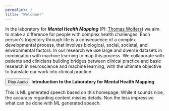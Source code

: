 ```yaml
---
permalink: /
title: "Welcome!"
---
```

In the laboratory for ***Mental Health Mapping*** (PI: [Thomas Wolfers](https://thomaswolfers.github.io)) we aim to make a difference for people with complex health challenges. Each person's trajectory through life is a consequence of a complex developmental process, that involves biological, social, societal, and environmental factors. In our research we use large and diverse datasets in combination with machine learning to map this process. We collaborate with patients and clinicians building bridges between clinical practice and basic research in neuroscience and machine learning, with the ultimate objective to translate our work into clinical practice.


<button onclick="document.getElementById('audioPlayer').play()">Play Audio</button> **Introduction to the Laboratory for Mental Health Mapping**

<audio id="audioPlayer" src="https://MHM-lab.github.io/files/MHM_lab.wav"></audio>

This is ML generated speech based on this homepage. While it sounds nice, the accuracy regarding content misses details. Non the less impressive what can be done with ML generated speech. 
